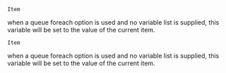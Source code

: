     Item

when a queue foreach option is used and no variable list is supplied,
this variable will be set to the value of the current item.

    Item

when a queue foreach option is used and no variable list is supplied,
this variable will be set to the value of the current item.
